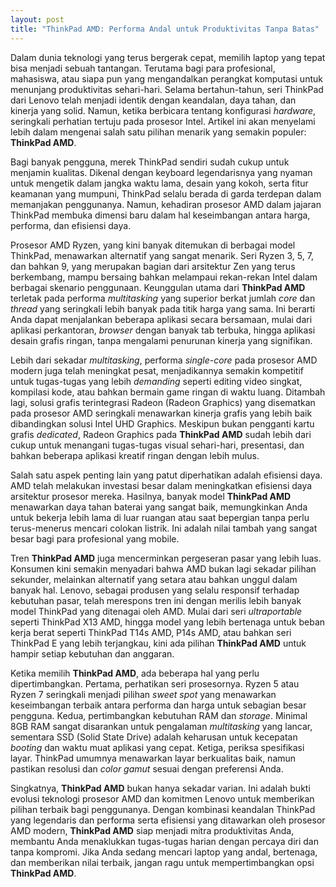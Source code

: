 ```yaml
---
layout: post
title: "ThinkPad AMD: Performa Andal untuk Produktivitas Tanpa Batas"
---
```


Dalam dunia teknologi yang terus bergerak cepat, memilih laptop yang tepat bisa menjadi sebuah tantangan. Terutama bagi para profesional, mahasiswa, atau siapa pun yang mengandalkan perangkat komputasi untuk menunjang produktivitas sehari-hari. Selama bertahun-tahun, seri ThinkPad dari Lenovo telah menjadi identik dengan keandalan, daya tahan, dan kinerja yang solid. Namun, ketika berbicara tentang konfigurasi *hardware*, seringkali perhatian tertuju pada prosesor Intel. Artikel ini akan menyelami lebih dalam mengenai salah satu pilihan menarik yang semakin populer: **ThinkPad AMD**.

Bagi banyak pengguna, merek ThinkPad sendiri sudah cukup untuk menjamin kualitas. Dikenal dengan keyboard legendarisnya yang nyaman untuk mengetik dalam jangka waktu lama, desain yang kokoh, serta fitur keamanan yang mumpuni, ThinkPad selalu berada di garda terdepan dalam memanjakan penggunanya. Namun, kehadiran prosesor AMD dalam jajaran ThinkPad membuka dimensi baru dalam hal keseimbangan antara harga, performa, dan efisiensi daya.

Prosesor AMD Ryzen, yang kini banyak ditemukan di berbagai model ThinkPad, menawarkan alternatif yang sangat menarik. Seri Ryzen 3, 5, 7, dan bahkan 9, yang merupakan bagian dari arsitektur Zen yang terus berkembang, mampu bersaing bahkan melampaui rekan-rekan Intel dalam berbagai skenario penggunaan. Keunggulan utama dari **ThinkPad AMD** terletak pada performa *multitasking* yang superior berkat jumlah *core* dan *thread* yang seringkali lebih banyak pada titik harga yang sama. Ini berarti Anda dapat menjalankan beberapa aplikasi secara bersamaan, mulai dari aplikasi perkantoran, *browser* dengan banyak tab terbuka, hingga aplikasi desain grafis ringan, tanpa mengalami penurunan kinerja yang signifikan.

Lebih dari sekadar *multitasking*, performa *single-core* pada prosesor AMD modern juga telah meningkat pesat, menjadikannya semakin kompetitif untuk tugas-tugas yang lebih *demanding* seperti editing video singkat, kompilasi kode, atau bahkan bermain game ringan di waktu luang. Ditambah lagi, solusi grafis terintegrasi Radeon (Radeon Graphics) yang disematkan pada prosesor AMD seringkali menawarkan kinerja grafis yang lebih baik dibandingkan solusi Intel UHD Graphics. Meskipun bukan pengganti kartu grafis *dedicated*, Radeon Graphics pada **ThinkPad AMD** sudah lebih dari cukup untuk menangani tugas-tugas visual sehari-hari, presentasi, dan bahkan beberapa aplikasi kreatif ringan dengan lebih mulus.

Salah satu aspek penting lain yang patut diperhatikan adalah efisiensi daya. AMD telah melakukan investasi besar dalam meningkatkan efisiensi daya arsitektur prosesor mereka. Hasilnya, banyak model **ThinkPad AMD** menawarkan daya tahan baterai yang sangat baik, memungkinkan Anda untuk bekerja lebih lama di luar ruangan atau saat bepergian tanpa perlu terus-menerus mencari colokan listrik. Ini adalah nilai tambah yang sangat besar bagi para profesional yang mobile.

Tren **ThinkPad AMD** juga mencerminkan pergeseran pasar yang lebih luas. Konsumen kini semakin menyadari bahwa AMD bukan lagi sekadar pilihan sekunder, melainkan alternatif yang setara atau bahkan unggul dalam banyak hal. Lenovo, sebagai produsen yang selalu responsif terhadap kebutuhan pasar, telah merespons tren ini dengan merilis lebih banyak model ThinkPad yang ditenagai oleh AMD. Mulai dari seri *ultraportable* seperti ThinkPad X13 AMD, hingga model yang lebih bertenaga untuk beban kerja berat seperti ThinkPad T14s AMD, P14s AMD, atau bahkan seri ThinkPad E yang lebih terjangkau, kini ada pilihan **ThinkPad AMD** untuk hampir setiap kebutuhan dan anggaran.

Ketika memilih **ThinkPad AMD**, ada beberapa hal yang perlu dipertimbangkan. Pertama, perhatikan seri prosesornya. Ryzen 5 atau Ryzen 7 seringkali menjadi pilihan *sweet spot* yang menawarkan keseimbangan terbaik antara performa dan harga untuk sebagian besar pengguna. Kedua, pertimbangkan kebutuhan RAM dan *storage*. Minimal 8GB RAM sangat disarankan untuk pengalaman *multitasking* yang lancar, sementara SSD (Solid State Drive) adalah keharusan untuk kecepatan *booting* dan waktu muat aplikasi yang cepat. Ketiga, periksa spesifikasi layar. ThinkPad umumnya menawarkan layar berkualitas baik, namun pastikan resolusi dan *color gamut* sesuai dengan preferensi Anda.

Singkatnya, **ThinkPad AMD** bukan hanya sekadar varian. Ini adalah bukti evolusi teknologi prosesor AMD dan komitmen Lenovo untuk memberikan pilihan terbaik bagi penggunanya. Dengan kombinasi keandalan ThinkPad yang legendaris dan performa serta efisiensi yang ditawarkan oleh prosesor AMD modern, **ThinkPad AMD** siap menjadi mitra produktivitas Anda, membantu Anda menaklukkan tugas-tugas harian dengan percaya diri dan tanpa kompromi. Jika Anda sedang mencari laptop yang andal, bertenaga, dan memberikan nilai terbaik, jangan ragu untuk mempertimbangkan opsi **ThinkPad AMD**.
